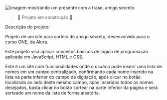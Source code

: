 ![imagem mostrando um presente com a frase, amigo secreto.](https://github.com/user-attachments/assets/cac1dc37-fa17-4e22-a73c-36ba17a5dd10)


> :construction: Projeto em construção :construction:



Descrição do projeto:

Projeto de um site para sorteio de amigo secreto, desenvolvido para o curso ONE, da Alura. 

Este projeto visa aplicar conceitos basicos de logica de programação aplicada em JavaScript, HTML e CSS.

Este é um site com funcionalidades onde o usuário pode inserir uma lista de nomes em um campo centralizado, confirmando cada nome inserido na lista na parte inferior do campo de digitação, após clicar no botão localizado ao lado deste mesmo campo, após inseridos todos os nomes desejados, basta clicar no botão sortear na parte inferior da página e será sorteado um nome da lista de forma aleatória.
